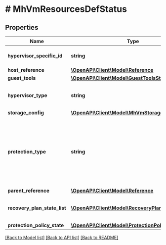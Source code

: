 # # MhVmResourcesDefStatus

## Properties

Name | Type | Description | Notes
------------ | ------------- | ------------- | -------------
**hypervisor_specific_id** | **string** | The hypervisor specific ID of the VM. | [optional]
**host_reference** | [**\OpenAPI\Client\Model\Reference**](Reference.md) |  | [optional]
**guest_tools** | [**\OpenAPI\Client\Model\GuestToolsStatus**](GuestToolsStatus.md) |  | [optional]
**hypervisor_type** | **string** | The hypervisor type for the hypervisor the VM is hosted on. | [optional]
**storage_config** | [**\OpenAPI\Client\Model\MhVmStorageConfigStatus**](MhVmStorageConfigStatus.md) |  | [optional]
**protection_type** | **string** | The type of protection applied on a VM. PD_PROTECTED indicates a VM protected using Prism Element. RULE_PROTECTED indicates a VM protected using Prism Central. | [optional]
**parent_reference** | [**\OpenAPI\Client\Model\Reference**](Reference.md) |  | [optional]
**recovery_plan_state_list** | [**\OpenAPI\Client\Model\RecoveryPlanPolicyState[]**](RecoveryPlanPolicyState.md) | Status of the Recovery Plans associated with the VM. | [optional]
**protection_policy_state** | [**\OpenAPI\Client\Model\ProtectionPolicyState**](ProtectionPolicyState.md) |  | [optional]

[[Back to Model list]](../../README.md#models) [[Back to API list]](../../README.md#endpoints) [[Back to README]](../../README.md)
